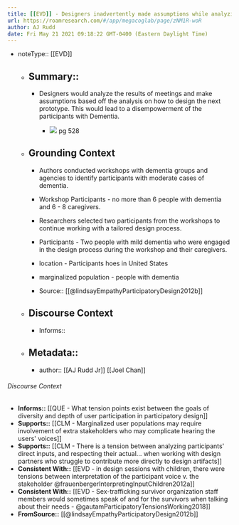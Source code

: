 ```yaml
---
title: [[EVD]] - Designers inadvertently made assumptions while analyzing transcripts from design sessions which discounted important desires from participants with dementia - [[@lindsayEmpathyParticipatoryDesign2012b]]
url: https://roamresearch.com/#/app/megacoglab/page/zNM1R-woR
author: AJ Rudd
date: Fri May 21 2021 09:18:22 GMT-0400 (Eastern Daylight Time)
---
```


- noteType:: [[EVD]]

    - ## Summary::

        - Designers would analyze the results of meetings and make assumptions based off the analysis on how to design the next prototype. This would lead to a disempowerment of the participants with Dementia.

            - ![](https://firebasestorage.googleapis.com/v0/b/firescript-577a2.appspot.com/o/imgs%2Fapp%2Fmegacoglab%2F7SE9wVedsv.png?alt=media&token=9029547b-380d-4363-a3c1-cdb2cb563734) pg 528

    - ## **Grounding Context**

        - Authors conducted workshops with dementia groups and agencies to identify participants with moderate cases of dementia.

        - Workshop Participants - no more than 6 people with dementia and 6 - 8 caregivers.

        - Researchers selected two participants from the workshops to continue working with a tailored design process.

        - Participants - Two people with mild dementia who were engaged in the design process during the workshop and their caregivers.

        - location - Participants hoes in United States

        - marginalized population - people with dementia

        - Source:: [[@lindsayEmpathyParticipatoryDesign2012b]]

    - ## **Discourse Context**

        - Informs::

    - ## Metadata::

        - author:: [[AJ Rudd Jr]] [[Joel Chan]]

###### Discourse Context

- **Informs::** [[QUE - What tension points exist between the goals of diversity and depth of user participation in participatory design]]
- **Supports::** [[CLM - Marginalized user populations may require involvement of extra stakeholders who may complicate hearing the users' voices]]
- **Supports::** [[CLM - There is a tension between analyzing participants' direct inputs, and respecting their actual... when working with design partners who struggle to contribute more directly to design artifacts]]
- **Consistent With::** [[EVD - in design sessions with children, there were tensions between interpretation of the participant voice v. the stakeholder @frauenbergerInterpretingInputChildren2012a]]
- **Consistent With::** [[EVD - Sex-trafficking survivor organization staff members would sometimes speak of and for the survivors when talking about their needs - @gautamParticipatoryTensionsWorking2018]]
- **FromSource::** [[@lindsayEmpathyParticipatoryDesign2012b]]
